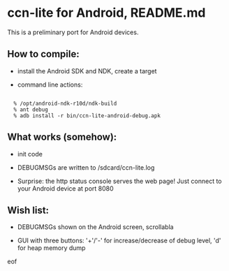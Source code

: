 # ccn-lite for Android, README.md

This is a preliminary port for Android devices.

## How to compile:

  * install the Android SDK and NDK, create a target

  * command line actions:
<pre><code>
  % /opt/android-ndk-r10d/ndk-build
  % ant debug
  % adb install -r bin/ccn-lite-android-debug.apk
</code></pre>

## What works (somehow):

  * init code

  * DEBUGMSGs are written to /sdcard/ccn-lite.log

  * Surprise: the http status console serves the web page! Just connect to your Android device at port 8080


## Wish list:

  * DEBUGMSGs shown on the Android screen, scrollabla

  * GUI with three buttons: '+'/'-' for increase/decrease of debug level, 'd' for heap memory dump

eof
